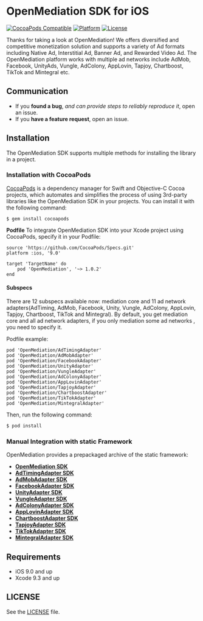 # OpenMediation SDK for iOS
[![CocoaPods Compatible](http://img.shields.io/badge/pod-v1.0.2-blue.svg)](https://github.com/AdTiming/OpenMediation-iOS)
[![Platform](https://img.shields.io/badge/platform-iOS%209%2B-brightgreen.svg?style=flat)](https://github.com/AdTiming/OpenMediation-iOS)
[![License](https://img.shields.io/github/license/AdTiming/OpenMediation-iOS)](https://github.com/AdTiming/OpenMediation-iOS/blob/master/LICENSE)

Thanks for taking a look at OpenMediation! We offers diversified and competitive monetization solution and supports a variety of Ad formats including Native Ad, Interstitial Ad, Banner Ad, and Rewarded Video Ad. The OpenMediation platform works with multiple ad networks include AdMob, Facebook, UnityAds, Vungle, AdColony, AppLovin, Tapjoy, Chartboost, TikTok and Mintegral etc.

## Communication

- If you **found a bug**, _and can provide steps to reliably reproduce it_, open an issue.
- If you **have a feature request**, open an issue.

## Installation

The OpenMediation SDK supports multiple methods for installing the library in a project.

### Installation with CocoaPods

[CocoaPods](https://cocoapods.org/) is a dependency manager for Swift and Objective-C Cocoa projects, which automates and simplifies the process of using 3rd-party libraries like the OpenMediation SDK in your projects. You can install it with the following command:

```
$ gem install cocoapods
```

**Podfile**
To integrate OpenMediation SDK into your Xcode project using CocoaPods, specify it in your Podfile:

```
source 'https://github.com/CocoaPods/Specs.git'
platform :ios, '9.0'

target 'TargetName' do
    pod 'OpenMediation', '~> 1.0.2'
end
```

#### Subspecs

There are 12 subspecs available now: mediation core and 11 ad network adapters(AdTiming, AdMob, Facebook, Unity, Vungle, AdColony, AppLovin, Tapjoy, Chartboost, TikTok and Mintegral). By default, you get mediation core and all ad network adapters, if you only mediation some ad networks , you need to specify it. 

Podfile example:

```
pod 'OpenMediation/AdTimingAdapter'
pod 'OpenMediation/AdMobAdapter'
pod 'OpenMediation/FacebookAdapter'
pod 'OpenMediation/UnityAdapter'
pod 'OpenMediation/VungleAdapter'
pod 'OpenMediation/AdColonyAdapter'
pod 'OpenMediation/AppLovinAdapter'
pod 'OpenMediation/TapjoyAdapter'
pod 'OpenMediation/ChartboostAdapter'
pod 'OpenMediation/TikTokAdapter'
pod 'OpenMediation/MintegralAdapter'
```

Then, run the following command:

```bash
$ pod install
```
### Manual Integration with static Framework

OpenMediation provides a prepackaged archive of the static framework:

- **[OpenMediation SDK](https://github.com/AdTiming/OpenMediation-iOS/releases/download/1.0.1/OpenMediation-iOS-1.0.1.zip)**
- **[AdTimingAdapter SDK](https://github.com/AdTiming/OpenMediation-iOS/releases/download/1.0.1/OMAdTimingAdapter-iOS-1.0.1.zip)**
- **[AdMobAdapter SDK](https://github.com/AdTiming/OpenMediation-iOS/releases/download/1.0.0/OMAdMobAdapter-iOS-1.0.0.zip)**
- **[FacebookAdapter SDK](https://github.com/AdTiming/OpenMediation-iOS/releases/download/1.0.0/OMFacebookAdapter-iOS-1.0.0.zip)**
- **[UnityAdapter SDK](https://github.com/AdTiming/OpenMediation-iOS/releases/download/1.0.0/OMUnityAdapter-iOS-1.0.0.zip)**
- **[VungleAdapter SDK](https://github.com/AdTiming/OpenMediation-iOS/releases/download/1.0.0/OMVungleAdapter-iOS-1.0.0.zip)**
- **[AdColonyAdapter SDK](https://github.com/AdTiming/OpenMediation-iOS/releases/download/1.0.0/OMAdColonyAdapter-iOS-1.0.0.zip)**
- **[AppLovinAdapter SDK](https://github.com/AdTiming/OpenMediation-iOS/releases/download/1.0.0/OMAppLovinAdapter-iOS-1.0.0.zip)**
- **[ChartboostAdapter SDK](https://github.com/AdTiming/OpenMediation-iOS/releases/download/1.0.0/OMChartboostAdapter-iOS-1.0.0.zip)**
- **[TapjoyAdapter SDK](https://github.com/AdTiming/OpenMediation-iOS/releases/download/1.0.0/OMTapjoyAdapter-iOS-1.0.0.zip)**
- **[TikTokAdapter SDK](https://github.com/AdTiming/OpenMediation-iOS/releases/download/1.0.0/OMTikTokAdapter-iOS-1.0.0.zip)**
- **[MintegralAdapter SDK](https://github.com/AdTiming/OpenMediation-iOS/releases/download/1.0.0/OMMintegralAdapter-iOS-1.0.0.zip)**

## Requirements

- iOS 9.0 and up
- Xcode 9.3 and up

## LICENSE

See the [LICENSE](LICENSE) file.